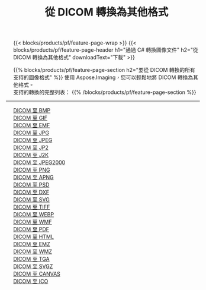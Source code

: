 ﻿---
title: 從 DICOM 轉換為其他格式 
weight: 3920
url: /zh-hant/java/conversion/from/dicom 
lang: zh-hant
langdirlevel: 2
locales: zh-hans,ja,it,ru,de,es,fr,nl,id,lt,pl,pt,vi,tr,ko,zh-hant,ar,hi,th,sv,cs,uk,he
description: 使用 Aspose.Imaging，您可以輕鬆地將 DICOM 轉換為其他格式
---

{{< blocks/products/pf/feature-page-wrap >}}
{{< blocks/products/pf/feature-page-header h1="通過 C# 轉換圖像文件" h2="從 DICOM 轉換為其他格式" downloadText="下載" >}}


{{% blocks/products/pf/feature-page-section  h2="要從 DICOM 轉換的所有支持的圖像格式" %}}
使用 Aspose.Imaging，您可以輕鬆地將 DICOM 轉換為其他格式。
<br/>
支持的轉換的完整列表：
{{% /blocks/products/pf/feature-page-section %}}
<div class="container-fluid productfamilypage bg-gray">
    <div class="convertypes bg-gray agp-content section">
        <div class="container">
		<hr style="margin-left:-20px;"/>
		<div class="row other-converters">
		    <div class='col-md-2 other-converter remove-lp remove-rp'><a href="/imaging/zh-hant/java/conversion/dicom-to-bmp" >DICOM 至 BMP</a></div><div class='col-md-2 other-converter remove-lp remove-rp'><a href="/imaging/zh-hant/java/conversion/dicom-to-gif" >DICOM 至 GIF</a></div><div class='col-md-2 other-converter remove-lp remove-rp'><a href="/imaging/zh-hant/java/conversion/dicom-to-emf" >DICOM 至 EMF</a></div><div class='col-md-2 other-converter remove-lp remove-rp'><a href="/imaging/zh-hant/java/conversion/dicom-to-jpg" >DICOM 至 JPG</a></div><div class='col-md-2 other-converter remove-lp remove-rp'><a href="/imaging/zh-hant/java/conversion/dicom-to-jpeg" >DICOM 至 JPEG</a></div><div class='col-md-2 other-converter remove-lp remove-rp'><a href="/imaging/zh-hant/java/conversion/dicom-to-jp2" >DICOM 至 JP2</a></div><div class='col-md-2 other-converter remove-lp remove-rp'><a href="/imaging/zh-hant/java/conversion/dicom-to-j2k" >DICOM 至 J2K</a></div><div class='col-md-2 other-converter remove-lp remove-rp'><a href="/imaging/zh-hant/java/conversion/dicom-to-jpeg2000" >DICOM 至 JPEG2000</a></div><div class='col-md-2 other-converter remove-lp remove-rp'><a href="/imaging/zh-hant/java/conversion/dicom-to-png" >DICOM 至 PNG</a></div><div class='col-md-2 other-converter remove-lp remove-rp'><a href="/imaging/zh-hant/java/conversion/dicom-to-apng" >DICOM 至 APNG</a></div><div class='col-md-2 other-converter remove-lp remove-rp'><a href="/imaging/zh-hant/java/conversion/dicom-to-psd" >DICOM 至 PSD</a></div><div class='col-md-2 other-converter remove-lp remove-rp'><a href="/imaging/zh-hant/java/conversion/dicom-to-dxf" >DICOM 至 DXF</a></div><div class='col-md-2 other-converter remove-lp remove-rp'><a href="/imaging/zh-hant/java/conversion/dicom-to-svg" >DICOM 至 SVG</a></div><div class='col-md-2 other-converter remove-lp remove-rp'><a href="/imaging/zh-hant/java/conversion/dicom-to-tiff" >DICOM 至 TIFF</a></div><div class='col-md-2 other-converter remove-lp remove-rp'><a href="/imaging/zh-hant/java/conversion/dicom-to-webp" >DICOM 至 WEBP</a></div><div class='col-md-2 other-converter remove-lp remove-rp'><a href="/imaging/zh-hant/java/conversion/dicom-to-wmf" >DICOM 至 WMF</a></div><div class='col-md-2 other-converter remove-lp remove-rp'><a href="/imaging/zh-hant/java/conversion/dicom-to-pdf" >DICOM 至 PDF</a></div><div class='col-md-2 other-converter remove-lp remove-rp'><a href="/imaging/zh-hant/java/conversion/dicom-to-html" >DICOM 至 HTML</a></div><div class='col-md-2 other-converter remove-lp remove-rp'><a href="/imaging/zh-hant/java/conversion/dicom-to-emz" >DICOM 至 EMZ</a></div><div class='col-md-2 other-converter remove-lp remove-rp'><a href="/imaging/zh-hant/java/conversion/dicom-to-wmz" >DICOM 至 WMZ</a></div><div class='col-md-2 other-converter remove-lp remove-rp'><a href="/imaging/zh-hant/java/conversion/dicom-to-tga" >DICOM 至 TGA</a></div><div class='col-md-2 other-converter remove-lp remove-rp'><a href="/imaging/zh-hant/java/conversion/dicom-to-svgz" >DICOM 至 SVGZ</a></div><div class='col-md-2 other-converter remove-lp remove-rp'><a href="/imaging/zh-hant/java/conversion/dicom-to-canvas" >DICOM 至 CANVAS</a></div><div class='col-md-2 other-converter remove-lp remove-rp'><a href="/imaging/zh-hant/java/conversion/dicom-to-ico" >DICOM 至 ICO</a></div>
                </div>
        </div>
    </div>
</div>
<br/>

